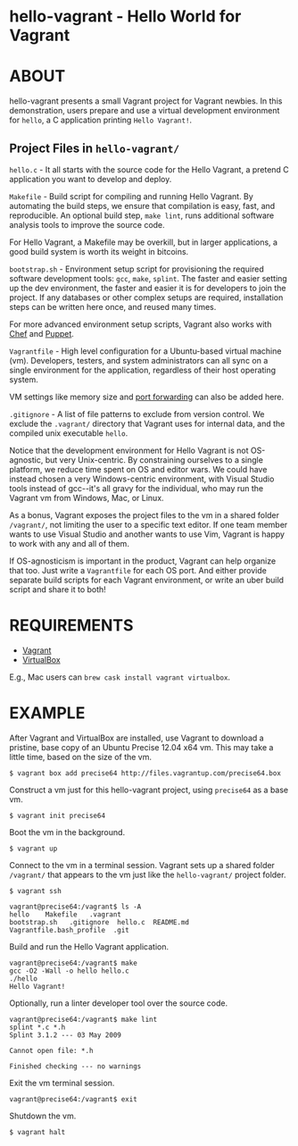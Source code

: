 # hello-vagrant - Hello World for Vagrant

# ABOUT

hello-vagrant presents a small Vagrant project for Vagrant newbies. In this demonstration, users prepare and use a virtual development environment for `hello`, a C application printing `Hello Vagrant!`.

## Project Files in `hello-vagrant/`

`hello.c` - It all starts with the source code for the Hello Vagrant, a pretend C application you want to develop and deploy.

`Makefile` - Build script for compiling and running Hello Vagrant. By automating the build steps, we ensure that compilation is easy, fast, and reproducible. An optional build step, `make lint`, runs additional software analysis tools to improve the source code.

For Hello Vagrant, a Makefile may be overkill, but in larger applications, a good build system is worth its weight in bitcoins.

`bootstrap.sh` - Environment setup script for provisioning the required software development tools: `gcc`, `make`, `splint`. The faster and easier setting up the dev environment, the faster and easier it is for developers to join the project. If any databases or other complex setups are required, installation steps can be written here once, and reused many times.

For more advanced environment setup scripts, Vagrant also works with [Chef](http://www.getchef.com/chef/) and [Puppet](http://puppetlabs.com/).

`Vagrantfile` - High level configuration for a Ubuntu-based virtual machine (vm). Developers, testers, and system administrators can all sync on a single environment for the application, regardless of their host operating system.

VM settings like memory size and [port forwarding](https://docs.vagrantup.com/v2/networking/forwarded_ports.html) can also be added here.

`.gitignore` - A list of file patterns to exclude from version control. We exclude the `.vagrant/` directory that Vagrant uses for internal data, and the compiled unix executable `hello`.

Notice that the development environment for Hello Vagrant is not OS-agnostic, but very Unix-centric. By constraining ourselves to a single platform, we reduce time spent on OS and editor wars. We could have instead chosen a very Windows-centric environment, with Visual Studio tools instead of gcc--it's all gravy for the individual, who may run the Vagrant vm from Windows, Mac, or Linux.

As a bonus, Vagrant exposes the project files to the vm in a shared folder `/vagrant/`, not limiting the user to a specific text editor. If one team member wants to use Visual Studio and another wants to use Vim, Vagrant is happy to work with any and all of them.

If OS-agnosticism is important in the product, Vagrant can help organize that too. Just write a `Vagrantfile` for each OS port. And either provide separate build scripts for each Vagrant environment, or write an uber build script and share it to both!

# REQUIREMENTS

* [Vagrant](http://www.vagrantup.com/)
* [VirtualBox](https://www.virtualbox.org/)

E.g., Mac users can `brew cask install vagrant virtualbox`.

# EXAMPLE

After Vagrant and VirtualBox are installed, use Vagrant to download a pristine, base copy of an Ubuntu Precise 12.04 x64 vm. This may take a little time, based on the size of the vm.

    $ vagrant box add precise64 http://files.vagrantup.com/precise64.box

Construct a vm just for this hello-vagrant project, using `precise64` as a base vm.

    $ vagrant init precise64

Boot the vm in the background.

    $ vagrant up

Connect to the vm in a terminal session. Vagrant sets up a shared folder `/vagrant/` that appears to the vm just like the `hello-vagrant/` project folder.

    $ vagrant ssh

    vagrant@precise64:/vagrant$ ls -A
    hello    Makefile   .vagrant
    bootstrap.sh   .gitignore  hello.c  README.md  Vagrantfile.bash_profile  .git

Build and run the Hello Vagrant application.

    vagrant@precise64:/vagrant$ make
    gcc -O2 -Wall -o hello hello.c
    ./hello
    Hello Vagrant!

Optionally, run a linter developer tool over the source code.

    vagrant@precise64:/vagrant$ make lint
    splint *.c *.h
    Splint 3.1.2 --- 03 May 2009

    Cannot open file: *.h

    Finished checking --- no warnings

Exit the vm terminal session.

    vagrant@precise64:/vagrant$ exit

Shutdown the vm.

    $ vagrant halt
